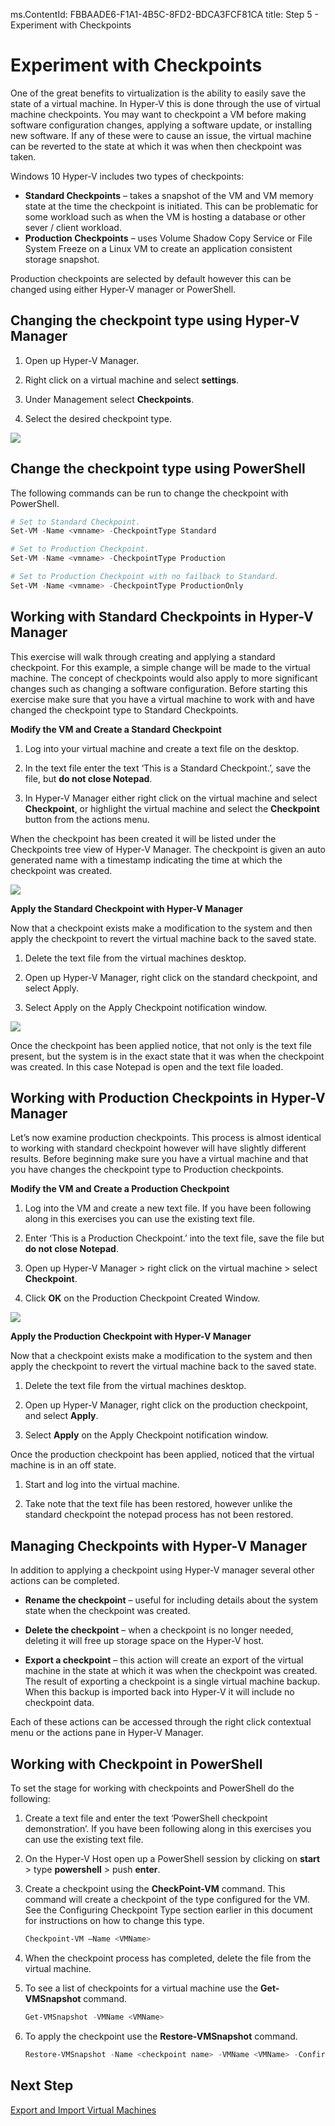 ms.ContentId: FBBAADE6-F1A1-4B5C-8FD2-BDCA3FCF81CA
title: Step 5 - Experiment with Checkpoints

# Experiment with Checkpoints 

One of the great benefits to virtualization is the ability to easily save the state of a virtual machine. In Hyper-V this is done through the use of virtual machine checkpoints. You may want to checkpoint a VM before making software configuration changes, applying a software update, or installing new software. If any of these were to cause an issue, the virtual machine can be reverted to the state at which it was when then checkpoint was taken.

Windows 10 Hyper-V includes two types of checkpoints:

- **Standard Checkpoints** – takes a snapshot of the VM and VM memory state at the time the checkpoint is initiated. This can be problematic for some workload such as when the VM is hosting a database or other sever / client workload.
- **Production Checkpoints** – uses Volume Shadow Copy Service or File System Freeze on a Linux VM to create an application consistent storage snapshot.

Production checkpoints are selected by default however this can be changed using either Hyper-V manager or PowerShell.

## Changing the checkpoint type using Hyper-V Manager

1. Open up Hyper-V Manager.

2. Right click on a virtual machine and select **settings**.

3. Under Management select **Checkpoints**.

4. Select the desired checkpoint type.

![](media/checkpoint_upd.png)

## Change the checkpoint type using PowerShell

The following commands can be run to change the checkpoint with PowerShell. 

```powershell
# Set to Standard Checkpoint.
Set-VM -Name <vmname> -CheckpointType Standard

# Set to Production Checkpoint.
Set-VM -Name <vmname> -CheckpointType Production

# Set to Production Checkpoint with no failback to Standard. 
Set-VM -Name <vmname> -CheckpointType ProductionOnly
```

## Working with Standard Checkpoints in Hyper-V Manager 

This exercise will walk through creating and applying a standard checkpoint. For this example, a simple change will be made to the virtual machine. The concept of checkpoints would also apply to more significant changes such as changing a software configuration. Before starting this exercise make sure that you have a virtual machine to work with and have changed the checkpoint type to Standard Checkpoints. 

**Modify the VM and Create a Standard Checkpoint**

1. Log into your virtual machine and create a text file on the desktop.

2. In the text file enter the text ‘This is a Standard Checkpoint.’, save the file, but **do not close Notepad**.

3. In Hyper-V Manager either right click on the virtual machine and select **Checkpoint**, or highlight the virtual machine and select the **Checkpoint** button from the actions menu.

When the checkpoint has been created it will be listed under the Checkpoints tree view of Hyper-V Manager. The checkpoint is given an auto generated name with a timestamp indicating the time at which the checkpoint was created.

![](media/std_checkpoint_upd.png) 

**Apply the Standard Checkpoint with Hyper-V Manager**

Now that a checkpoint exists make a modification to the system and then apply the checkpoint to revert the virtual machine back to the saved state. 

1. Delete the text file from the virtual machines desktop.

2. Open up Hyper-V Manager, right click on the standard checkpoint, and select Apply.

3. Select Apply on the Apply Checkpoint notification window.

![](media/apply_standard_upd.png) 

Once the checkpoint has been applied notice, that not only is the text file present, but the system is in the exact state that it was when the checkpoint was created. In this case Notepad is open and the text file loaded.

## Working with Production Checkpoints in Hyper-V Manager

Let’s now examine production checkpoints. This process is almost identical to working with standard checkpoint however will have slightly different results. Before beginning make sure you have a virtual machine and that you have changes the checkpoint type to Production checkpoints.

**Modify the VM and Create a Production Checkpoint**

1. Log into the VM and create a new text file. If you have been following along in this exercises you can use the existing text file.

2. Enter ‘This is a Production Checkpoint.’ into the text file, save the file but **do not close Notepad**.

3. Open up Hyper-V Manager > right click on the virtual machine > select **Checkpoint**.

4. Click **OK** on the Production Checkpoint Created Window.

![](media/production_Checkpoin_upd.png) 
	
**Apply the Production Checkpoint with Hyper-V Manager**

Now that a checkpoint exists make a modification to the system and then apply the checkpoint to revert the virtual machine back to the saved state. 

1. Delete the text file from the virtual machines desktop.

2. Open up Hyper-V Manager, right click on the production checkpoint, and select **Apply**.

3. Select **Apply** on the Apply Checkpoint notification window.

Once the production checkpoint has been applied, noticed that the virtual machine is in an off state.

1. Start and log into the virtual machine.

2. Take note that the text file has been restored, however unlike the standard checkpoint the notepad process has not been restored.   

## Managing Checkpoints with Hyper-V Manager

In addition to applying a checkpoint using Hyper-V manager several other actions can be completed.

- **Rename the checkpoint** – useful for including details about the system state when the checkpoint was created.

- **Delete the checkpoint** – when a checkpoint is no longer needed, deleting it will free up storage space on the Hyper-V host.

- **Export a checkpoint** – this action will create an export of the virtual machine in the state at which it was when the checkpoint was created. The result of exporting a checkpoint is a single virtual machine backup. When this backup is imported back into Hyper-V it will include no checkpoint data.

Each of these actions can be accessed through the right click contextual menu or the actions pane in Hyper-V Manager.

## Working with Checkpoint in PowerShell

To set the stage for working with checkpoints and PowerShell do the following:

1. Create a text file and enter the text ‘PowerShell checkpoint demonstration’. If you have been following along in this exercises you can use the existing text file.

2. On the Hyper-V Host open up a PowerShell session by clicking on **start** > type **powershell** > push **enter**.

3. Create a checkpoint using the **CheckPoint-VM** command. This command will create a checkpoint of the type configured for the VM. See the Configuring Checkpoint Type section earlier in this document for instructions on how to change this type.

	```powershell
	Checkpoint-VM –Name <VMName>
	```
4. When the checkpoint process has completed, delete the file from the virtual machine.

5. To see a list of checkpoints for a virtual machine use the **Get-VMSnapshot** command.

	```powershell
	Get-VMSnapshot -VMName <VMName>
	```
6. To apply the checkpoint use the **Restore-VMSnapshot** command.

	```powershell
	Restore-VMSnapshot -Name <checkpoint name> -VMName <VMName> -Confirm:$false
	```

## Next Step
[Export and Import Virtual Machines](walkthrough_export_import.md)


